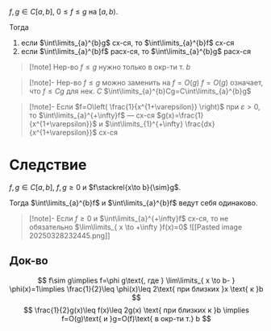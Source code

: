 $f, g \in C[a, b]$, $0\leq f\leq g$ на $[a,b)$.

Тогда
1. если $\int\limits_{a}^{b}g$ сх-ся, то $\int\limits_{a}^{b}f$ сх-ся
2. если $\int\limits_{a}^{b}f$ расх-ся, то $\int\limits_{a}^{b}g$ расх-ся

>[!note] Нер-во $f\leq g$ нужно только в окр-ти т. $b$

>[!note]- Нер-во $f\leq g$ можно заменить на $f=O(g)$
>$f=O(g)$ означает, что $f\leq Cg$ для нек. $C$ $\int\limits_{a}^{b}Cg=C\int\limits_{a}^{b}g$

>[!note]- Если $f=O\left( \frac{1}{x^{1+\varepsilon}} \right)$ при $\varepsilon>0$, то $\int\limits_{a}^{+\infty}f$ — сх-ся
>$g(x)=\frac{1}{x^{1+\varepsilon}}$ и $\int\limits_{1}^{+\infty} \frac{dx}{x^{1+\varepsilon}}$ сх-ся

# Следствие

$f, g \in C[a, b],\ f,g\geq0$ и $f\stackrel{x\to b}{\sim}g$.

Тогда $\int\limits_{a}^{b}f$ и $\int\limits_{a}^{b}f$ ведут себя одинаково.

>[!note]- Если $f\geq 0$ и $\int\limits_{a}^{+\infty}f$ сх-ся, то не обязательно $\lim\limits_{ x \to +\infty }f(x)=0$
>![[Pasted image 20250328232445.png]]
## Док-во

$$
f\sim g\implies f=\phi g\text{, где } \lim\limits_{ x \to b- } \phi(x)=1\implies \frac{1}{2}\leq \phi(x)\leq 2\text{ при близких }x \text{ к }b
$$
$$
\frac{1}{2}g(x)\leq f(x)\leq 2g(x) \text{ при близких к }b \implies f=O(g)\text{ и }g=O(f)\text{ в окр-ти т.} b
$$